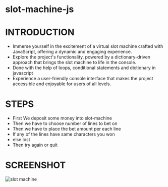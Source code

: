 # slot-machine-js

# INTRODUCTION
- Immerse yourself in the excitement of a virtual slot machine crafted with JavaScript, offering a dynamic and engaging experience.
- Explore the project's functionality, powered by a dictionary-driven approach that brings the slot machine to life in the console.
- Done with the help of loops, conditional statements and dictionary in javascript 
- Experience a user-friendly console interface that makes the project accessible and enjoyable for users of all levels. 

# STEPS
- First We deposit some money into slot-machine 
- Then we have to choose number of lines to bet on
- Then we have to place the bet amount per each line
- If any of the lines have same characters you won
- else lost
- Then try again or quit

# SCREENSHOT
![slot machine](https://user-images.githubusercontent.com/89832451/229511901-b092fa42-1fb7-4fad-ba31-b1feb9159bf6.png)


